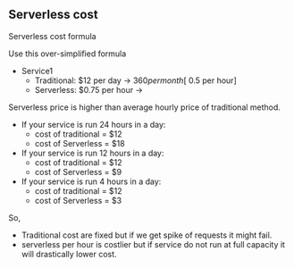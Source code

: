 ## Serverless cost

Serverless cost formula

Use this over-simplified formula

- Service1
  - Traditional: $12 per day -> $360 per month [~$0.5 per hour]
  - Serverless: $0.75 per hour ->

Serverless price is higher than average hourly price of traditional method.
- If your service is run 24 hours in a day: 
  - cost of traditional = $12
  - cost of Serverless = $18
- If your service is run 12 hours in a day:
  - cost of traditional = $12
  - cost of Serverless = $9
- If your service is run 4 hours in a day:
  - cost of traditional = $12
  - cost of Serverless = $3

So, 
- Traditional cost are fixed but if we get spike of requests it might fail.
- serverless per hour is costlier but if service do not run at full capacity it will drastically lower cost.